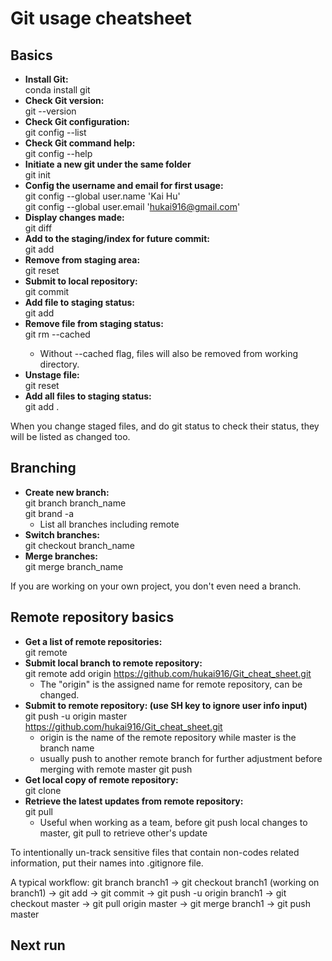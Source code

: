 # Git usage cheatsheet
## Basics
* **Install Git:<br>**
conda install git
* **Check Git version:<br>**
git --version
* **Check Git configuration:<br>**
git config --list
* **Check Git command help:<br>**
git config --help
* **Initiate a new git under the same folder<br>**
git init
* **Config the username and email for first usage:<br>**
git config --global user.name 'Kai Hu' <br>
git config --global user.email 'hukai916@gmail.com'
* **Display changes made:<br>**
git diff
* **Add to the staging/index for future commit:<br>**
git add
* **Remove from staging area:<br>**
git reset
* **Submit to local repository:<br>**
git commit
* **Add file to staging status:<br>**
git add
* **Remove file from staging status:<br>**
git rm --cached <file>
  * Without --cached flag, files will also be removed from working directory.
* **Unstage file:<br>**
git reset <filename>
* **Add all files to staging status:<br>**
git add .<br>

When you change staged files, and do git status to check their status, they will be listed as changed too.

## Branching
* **Create new branch:<br>**
git branch branch_name <br>
git brand -a
  * List all branches including remote
* **Switch branches:<br>**
git checkout branch_name
* **Merge branches:<br>**
git merge branch_name

If you are working on your own project, you don't even need a branch.

## Remote repository basics
* **Get a list of remote repositories:<br>**
git remote
* **Submit local branch to remote repository:<br>**
git remote add origin https://github.com/hukai916/Git_cheat_sheet.git
  * The "origin" is the assigned name for remote repository, can be changed.
* **Submit to remote repository: (use SH key to ignore user info input)<br>**
git push -u origin master https://github.com/hukai916/Git_cheat_sheet.git <br>
  * origin is the name of the remote repository while master is the branch name
  * usually push to another remote branch for further adjustment before merging with remote master
git push
* **Get local copy of remote repository:<br>**
git clone <url> <where to clone>
* **Retrieve the latest updates from remote repository:<br>**
git pull
  * Useful when working as a team, before git push local changes to master, git pull to retrieve other's update


To intentionally un-track sensitive files that contain non-codes related information, put their names into .gitignore file.

A typical workflow: git branch branch1 -> git checkout branch1 (working on branch1) -> git add -> git commit -> git push -u origin branch1 -> git checkout master -> git pull origin master -> git merge branch1 -> git push master

## Next run
